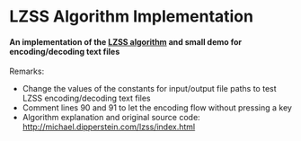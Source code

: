 # LZSS Algorithm Implementation

#### An implementation of the [LZSS algorithm](http://en.wikipedia.org/wiki/Lempel%E2%80%93Ziv%E2%80%93Storer%E2%80%93Szymanski) and small demo for encoding/decoding text files

Remarks:
  * Change the values of the constants for input/output file paths to test LZSS encoding/decoding text files
  * Comment lines 90 and 91 to let the encoding flow without pressing a key
  * Algorithm explanation and original source code: http://michael.dipperstein.com/lzss/index.html